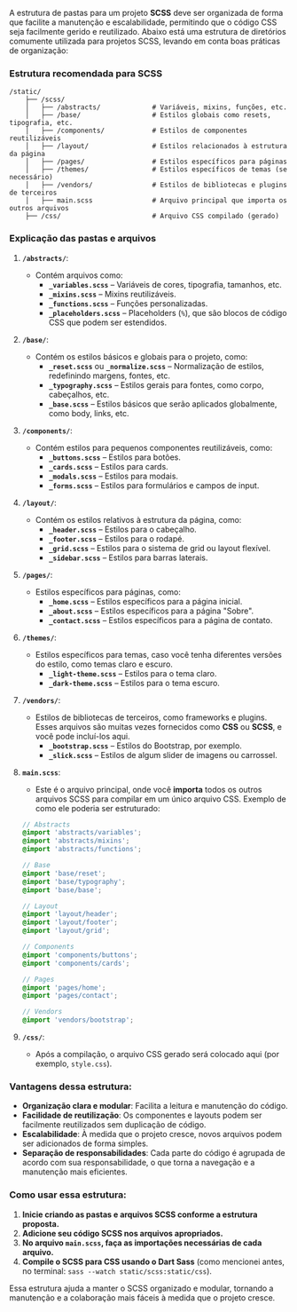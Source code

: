 A estrutura de pastas para um projeto **SCSS** deve ser organizada de forma que facilite a manutenção e escalabilidade, permitindo que o código CSS seja facilmente gerido e reutilizado. Abaixo está uma estrutura de diretórios comumente utilizada para projetos SCSS, levando em conta boas práticas de organização:

### Estrutura recomendada para SCSS

```
/static/
    ├── /scss/
    │   ├── /abstracts/             # Variáveis, mixins, funções, etc.
    │   ├── /base/                  # Estilos globais como resets, tipografia, etc.
    │   ├── /components/            # Estilos de componentes reutilizáveis
    │   ├── /layout/                # Estilos relacionados à estrutura da página
    │   ├── /pages/                 # Estilos específicos para páginas
    │   ├── /themes/                # Estilos específicos de temas (se necessário)
    │   ├── /vendors/               # Estilos de bibliotecas e plugins de terceiros
    │   ├── main.scss               # Arquivo principal que importa os outros arquivos
    ├── /css/                       # Arquivo CSS compilado (gerado)
```

### Explicação das pastas e arquivos

1. **`/abstracts/`**:
   - Contém arquivos como:
     - **`_variables.scss`** – Variáveis de cores, tipografia, tamanhos, etc.
     - **`_mixins.scss`** – Mixins reutilizáveis.
     - **`_functions.scss`** – Funções personalizadas.
     - **`_placeholders.scss`** – Placeholders (`%`), que são blocos de código CSS que podem ser estendidos.
   
2. **`/base/`**:
   - Contém os estilos básicos e globais para o projeto, como:
     - **`_reset.scss`** ou **`_normalize.scss`** – Normalização de estilos, redefinindo margens, fontes, etc.
     - **`_typography.scss`** – Estilos gerais para fontes, como corpo, cabeçalhos, etc.
     - **`_base.scss`** – Estilos básicos que serão aplicados globalmente, como body, links, etc.
   
3. **`/components/`**:
   - Contém estilos para pequenos componentes reutilizáveis, como:
     - **`_buttons.scss`** – Estilos para botões.
     - **`_cards.scss`** – Estilos para cards.
     - **`_modals.scss`** – Estilos para modais.
     - **`_forms.scss`** – Estilos para formulários e campos de input.
   
4. **`/layout/`**:
   - Contém os estilos relativos à estrutura da página, como:
     - **`_header.scss`** – Estilos para o cabeçalho.
     - **`_footer.scss`** – Estilos para o rodapé.
     - **`_grid.scss`** – Estilos para o sistema de grid ou layout flexível.
     - **`_sidebar.scss`** – Estilos para barras laterais.
   
5. **`/pages/`**:
   - Estilos específicos para páginas, como:
     - **`_home.scss`** – Estilos específicos para a página inicial.
     - **`_about.scss`** – Estilos específicos para a página "Sobre".
     - **`_contact.scss`** – Estilos específicos para a página de contato.
   
6. **`/themes/`**:
   - Estilos específicos para temas, caso você tenha diferentes versões do estilo, como temas claro e escuro.
     - **`_light-theme.scss`** – Estilos para o tema claro.
     - **`_dark-theme.scss`** – Estilos para o tema escuro.
   
7. **`/vendors/`**:
   - Estilos de bibliotecas de terceiros, como frameworks e plugins. Esses arquivos são muitas vezes fornecidos como **CSS** ou **SCSS**, e você pode incluí-los aqui.
     - **`_bootstrap.scss`** – Estilos do Bootstrap, por exemplo.
     - **`_slick.scss`** – Estilos de algum slider de imagens ou carrossel.

8. **`main.scss`**:
   - Este é o arquivo principal, onde você **importa** todos os outros arquivos SCSS para compilar em um único arquivo CSS. Exemplo de como ele poderia ser estruturado:

   ```scss
   // Abstracts
   @import 'abstracts/variables';
   @import 'abstracts/mixins';
   @import 'abstracts/functions';

   // Base
   @import 'base/reset';
   @import 'base/typography';
   @import 'base/base';

   // Layout
   @import 'layout/header';
   @import 'layout/footer';
   @import 'layout/grid';

   // Components
   @import 'components/buttons';
   @import 'components/cards';

   // Pages
   @import 'pages/home';
   @import 'pages/contact';

   // Vendors
   @import 'vendors/bootstrap';
   ```

9. **`/css/`**:
   - Após a compilação, o arquivo CSS gerado será colocado aqui (por exemplo, `style.css`).

### Vantagens dessa estrutura:
- **Organização clara e modular**: Facilita a leitura e manutenção do código.
- **Facilidade de reutilização**: Os componentes e layouts podem ser facilmente reutilizados sem duplicação de código.
- **Escalabilidade**: À medida que o projeto cresce, novos arquivos podem ser adicionados de forma simples.
- **Separação de responsabilidades**: Cada parte do código é agrupada de acordo com sua responsabilidade, o que torna a navegação e a manutenção mais eficientes.

### Como usar essa estrutura:
1. **Inicie criando as pastas e arquivos SCSS conforme a estrutura proposta.**
2. **Adicione seu código SCSS nos arquivos apropriados.**
3. **No arquivo `main.scss`, faça as importações necessárias de cada arquivo.**
4. **Compile o SCSS para CSS usando o Dart Sass** (como mencionei antes, no terminal: `sass --watch static/scss:static/css`).

Essa estrutura ajuda a manter o SCSS organizado e modular, tornando a manutenção e a colaboração mais fáceis à medida que o projeto cresce.